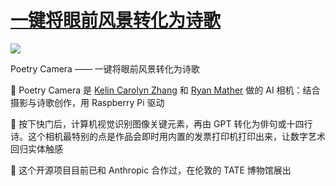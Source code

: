 # [一键将眼前风景转化为诗歌](https://github.com/jaaleng/jaaleng.github.io/issues/187)

![](https://pic.superbed.cc/item/67c9843df688033adb0243f1.jpg)

Poetry Camera —— 一键将眼前风景转化为诗歌


<!--more-->
📸 Poetry Camera 是 [Kelin Carolyn Zhang](https://x.com/kelin_online) 和 [Ryan Mather](https://x.com/Flomerboy) 做的 AI 相机：结合摄影与诗歌创作，用 Raspberry Pi 驱动

🤖 按下快门后，计算机视觉识别图像关键元素，再由 GPT 转化为俳句或十四行诗。这个相机最特别的点是作品会即时用内置的发票打印机打印出来，让数字艺术回归实体触感

🌈 这个开源项目目前已和 Anthropic 合作过，在伦敦的 TATE 博物馆展出

